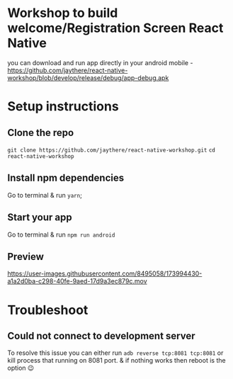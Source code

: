 # Workshop to build welcome/Registration Screen React Native

you can download and run app directly in your android mobile - https://github.com/jaythere/react-native-workshop/blob/develop/release/debug/app-debug.apk

# Setup instructions

## Clone the repo

`git clone https://github.com/jaythere/react-native-workshop.git`
`cd react-native-workshop`

## Install npm dependencies

Go to terminal & run
`yarn`;

## Start your app
   Go to terminal & run
`npm run android`


## Preview


https://user-images.githubusercontent.com/8495058/173994430-a1a2d0ba-c298-40fe-9aed-17d9a3ec879c.mov


# Troubleshoot

## Could not connect to development server

To resolve this issue you can either run `adb reverse tcp:8081 tcp:8081` or kill process that running on 8081 port. 
& if nothing works then reboot is the option 😉

